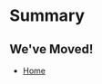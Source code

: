 # Summary

## We've Moved!

* [Home](redirect.md)

<!-- this page is included so that GitBook will show a redirect message. DO NOT DELETE THIS -->